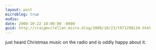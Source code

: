 ```yaml
---
layout: post
microblog: true
audio: 
date: 2008-10-22 18:00:00 -0600
guid: http://craigmcclellan.micro.blog/2008/10/23/t971298110.html
---
```

just heard Christmas music on the radio and is oddly happy about it.
